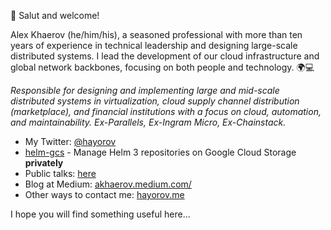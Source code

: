 👋 Salut and welcome!

Alex Khaerov (he/him/his), a seasoned professional with more than ten years of experience in technical leadership and designing large-scale distributed systems. I lead the development of our cloud infrastructure and global network backbones, focusing on both people and technology. 🌍💻

_Responsible for designing and implementing large and mid-scale distributed systems in virtualization, cloud supply channel distribution (marketplace), and financial institutions with a focus on cloud, automation, and maintainability. Ex-Parallels, Ex-Ingram Micro, Ex-Chainstack._

- My Twitter: [@hayorov](https://tritter.com/hayorov)
- [helm-gcs](https://github.com/hayorov/helm-gcs) - Manage Helm 3 repositories on Google Cloud Storage  **privately**
- Public talks: [here](https://hayorov.me/about)
- Blog at Medium: [akhaerov.medium.com/](https://akhaerov.medium.com/about)
- Other ways to contact me: [hayorov.me](https://hayorov.me)

I hope you will find something useful here...
